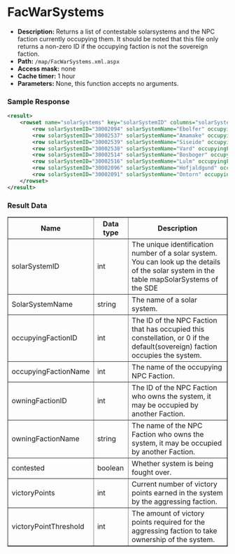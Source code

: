 # FacWarSystems

* __Description:__ Returns a list of contestable solarsystems and the NPC faction currently occupying them. It should be noted that this file only returns a non-zero ID if the occupying faction is not the sovereign faction.
* __Path:__ ``/map/FacWarSystems.xml.aspx``
* __Access mask:__ none
* __Cache timer:__ 1 hour
* __Parameters:__ None, this function accepts no arguments.

### Sample Response

```xml
<result>
    <rowset name="solarSystems" key="solarSystemID" columns="solarSystemID,solarSystemName,occupyingFactionID,owningFactionID,occupyingFactionName,owningFactionName,contested,victoryPoints,victoryPointThreshold">
        <row solarSystemID="30002094" solarSystemName="Ebolfer" occupyingFactionID="0" owningFactionID="500002" occupyingFactionName="" owningFactionName="Minmatar Republic" contested="False" victoryPoints="0" victoryPointThreshold="3000"/>
        <row solarSystemID="30002537" solarSystemName="Amamake" occupyingFactionID="0" owningFactionID="500002" occupyingFactionName="" owningFactionName="Minmatar Republic" contested="False" victoryPoints="0" victoryPointThreshold="3000"/>
        <row solarSystemID="30002539" solarSystemName="Siseide" occupyingFactionID="0" owningFactionID="500002" occupyingFactionName="" owningFactionName="Minmatar Republic" contested="False" victoryPoints="0" victoryPointThreshold="3000"/>
        <row solarSystemID="30002538" solarSystemName="Vard" occupyingFactionID="0" owningFactionID="500002" occupyingFactionName="" owningFactionName="Minmatar Republic" contested="True" victoryPoints="60" victoryPointThreshold="3081"/>
        <row solarSystemID="30002514" solarSystemName="Bosboger" occupyingFactionID="0" owningFactionID="500002" occupyingFactionName="" owningFactionName="Minmatar Republic" contested="False" victoryPoints="0" victoryPointThreshold="3033"/>
        <row solarSystemID="30002516" solarSystemName="Lulm" occupyingFactionID="0" owningFactionID="500002" occupyingFactionName="" owningFactionName="Minmatar Republic" contested="False" victoryPoints="0" victoryPointThreshold="2863"/>
        <row solarSystemID="30002096" solarSystemName="Hofjaldgund" occupyingFactionID="0" owningFactionID="500002" occupyingFactionName="" owningFactionName="Minmatar Republic" contested="True" victoryPoints="500" victoryPointThreshold="3000"/>
        <row solarSystemID="30002091" solarSystemName="Ontorn" occupyingFactionID="0" owningFactionID="500002" occupyingFactionName="" owningFactionName="Minmatar Republic" contested="True" victoryPoints="240" victoryPointThreshold="3060"/>
    </rowset>
</result>
```

### Result Data

<table border="1">
    <tbody>
        <tr>
            <th>Name</th>
            <th>Data type</th>
            <th>Description</th>
        </tr>
        <tr>
            <td>solarSystemID</td>
            <td>int</td>
            <td>The unique identification number of a solar system. You can look up the details of the solar system in the table mapSolarSystems of the SDE</td>
        </tr>
        <tr>
            <td>SolarSystemName</td>
            <td>string</td>
            <td>The name of a solar system.</td>
        </tr>
        <tr>
            <td>occupyingFactionID</td>
            <td>int</td>
            <td>The ID of the NPC Faction that has occupied this constellation, or 0 if the default(sovereign) faction occupies the system.</td>
        </tr>
        <tr>
            <td>occupyingFactionName</td>
            <td>int</td>
            <td>The name of the occupying NPC Faction.</td>
        </tr>
        <tr>
            <td>owningFactionID</td>
            <td>int</td>
            <td>The ID of the NPC Faction who owns the system, it may be occupied by another Faction.</td>
        </tr>
        <tr>
            <td>owningFactionName</td>
            <td>string</td>
            <td>The name of the NPC Faction who owns the system, it may be occupied by another Faction.</td>
        </tr>
        <tr>
            <td>contested</td>
            <td>boolean</td>
            <td>Whether system is being fought over.</td>
        </tr>
        <tr>
            <td>victoryPoints</td>
            <td>int</td>
            <td>Current number of victory points earned in the system by the aggressing faction.</td>
        </tr>
        <tr>
            <td>victoryPointThreshold</td>
            <td>int</td>
            <td>The amount of victory points required for the aggressing faction to take ownership of the system.</td>
        </tr>
    </tbody>
</table>
